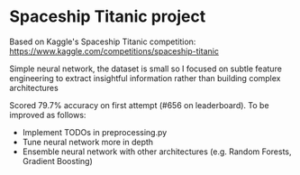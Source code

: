 # Spaceship Titanic project

Based on Kaggle's Spaceship Titanic competition: https://www.kaggle.com/competitions/spaceship-titanic

Simple neural network, the dataset is small so I focused on subtle feature engineering
to extract insightful information rather than building complex architectures

Scored 79.7% accuracy on first attempt (#656 on leaderboard). To be improved as follows:
- Implement TODOs in preprocessing.py
- Tune neural network more in depth
- Ensemble neural network with other architectures (e.g. Random Forests, Gradient Boosting)
